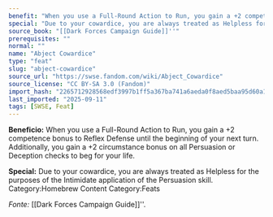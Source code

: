 ```yaml
---
benefit: "When you use a Full-Round Action to Run, you gain a +2 competence bonus to Reflex Defense until the beginning of your next turn. Additionally, you gain a +2 circumstance bonus on all Persuasion or Deception checks to beg for your life."
special: "Due to your cowardice, you are always treated as Helpless for the purposes of the Intimidate application of the Persuasion skill. Category:Homebrew Content Category:Feats"
source_book: "[[Dark Forces Campaign Guide]]''"
prerequisites: ""
normal: ""
name: "Abject Cowardice"
type: "feat"
slug: "abject-cowardice"
source_url: "https://swse.fandom.com/wiki/Abject_Cowardice"
source_license: "CC BY-SA 3.0 (Fandom)"
import_hash: "2265712928568edf3997b1ff5a367ba741a6aeda0f8aed5baa95d60a12c0a820"
last_imported: "2025-09-11"
tags: [SWSE, Feat]
---
```

**Beneficio:** When you use a Full-Round Action to Run, you gain a +2 competence bonus to Reflex Defense until the beginning of your next turn. Additionally, you gain a +2 circumstance bonus on all Persuasion or Deception checks to beg for your life.

**Special:** Due to your cowardice, you are always treated as Helpless for the purposes of the Intimidate application of the Persuasion skill. Category:Homebrew Content Category:Feats

*Fonte:* [[Dark Forces Campaign Guide]]''.